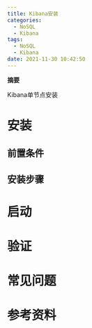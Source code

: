 ```yaml
---
title: Kibana安装
categories: 
  - NoSQL
  - Kibana
tags:
  - NoSQL
  - Kibana
date: 2021-11-30 10:42:50
---
```


**摘要**

Kibana单节点安装

<!-- more -->

# 安装

## 前置条件



## 安装步骤



# 启动



# 验证



# 常见问题





# 参考资料


